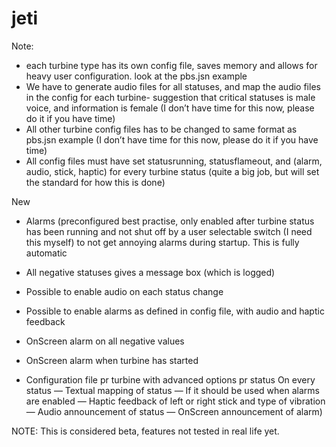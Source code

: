# jeti

Note:
- each turbine type has its own config file, saves memory and allows for heavy user configuration. look at the pbs.jsn example
- We have to generate audio files for all statuses, and map the audio files in the config for each turbine- suggestion that critical statuses is male voice, and information is female (I don’t have time for this now, please do it if you have time)
- All other turbine config files has to be changed to same format as pbs.jsn example (I don’t have time for this now, please do it if you have time)
- All config files must have set statusrunning, statusflameout, and (alarm, audio, stick, haptic) for every turbine status (quite a big job, but will set the standard for how this is done)

New
- Alarms (preconfigured best practise, only enabled after turbine status has been running  and not shut off by a user selectable switch (I need this myself) to not get annoying alarms during startup. This is fully automatic
- All negative statuses gives a message box (which is logged)
- Possible to enable audio on each status change
- Possible to enable alarms as defined in config file, with audio and haptic feedback
- OnScreen alarm on all negative values
- OnScreen alarm when turbine has started

- Configuration file pr turbine with advanced options pr status
On every status
— Textual mapping of status
— If it should be used when alarms are enabled
— Haptic feedback of left or right stick and type of vibration
— Audio announcement of status
— OnScreen announcement of alarm)

NOTE: This is considered beta, features not tested in real life yet.
